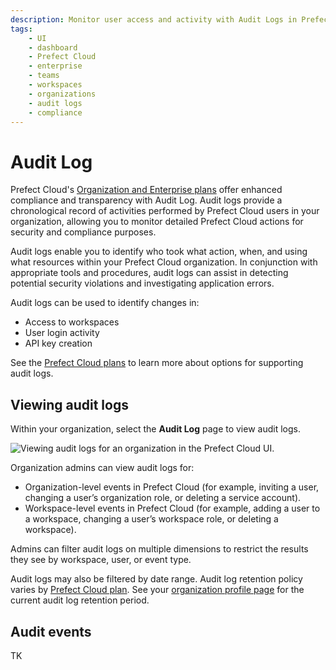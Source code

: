 ```yaml
---
description: Monitor user access and activity with Audit Logs in Prefect Cloud.
tags:
    - UI
    - dashboard
    - Prefect Cloud
    - enterprise
    - teams
    - workspaces
    - organizations
    - audit logs
    - compliance
---
```


# Audit Log <span class="badge cloud"></span> <span class="badge orgs"></span> <span class="badge enterprise"></span>

Prefect Cloud's [Organization and Enterprise plans](https://www.prefect.io/pricing) offer enhanced compliance and transparency with Audit Log. Audit logs provide a chronological record of activities performed by Prefect Cloud users in your organization, allowing you to monitor detailed Prefect Cloud actions for security and compliance purposes. 

Audit logs enable you to identify who took what action, when, and using what resources within your Prefect Cloud organization. In conjunction with appropriate tools and procedures, audit logs can assist in detecting potential security violations and investigating application errors.  

Audit logs can be used to identify changes in: 

- Access to workspaces
- User login activity
- API key creation 

See the [Prefect Cloud plans](https://www.prefect.io/pricing) to learn more about options for supporting audit logs.

## Viewing audit logs

Within your organization, select the **Audit Log** page to view audit logs. 

![Viewing audit logs for an organization in the Prefect Cloud UI.](/img/ui/audit-log.png)

Organization admins can view audit logs for: 

- Organization-level events in Prefect Cloud (for example, inviting a user, changing a user’s organization role, or deleting a service account).
- Workspace-level events in Prefect Cloud (for example, adding a user to a workspace, changing a user’s workspace role, or deleting a workspace).

Admins can filter audit logs on multiple dimensions to restrict the results they see by workspace, user, or event type.

Audit logs may also be filtered by date range. Audit log retention policy varies by [Prefect Cloud plan](https://www.prefect.io/pricing). See your [organization profile page](/ui/organizations/) for the current audit log retention period.

## Audit events

TK